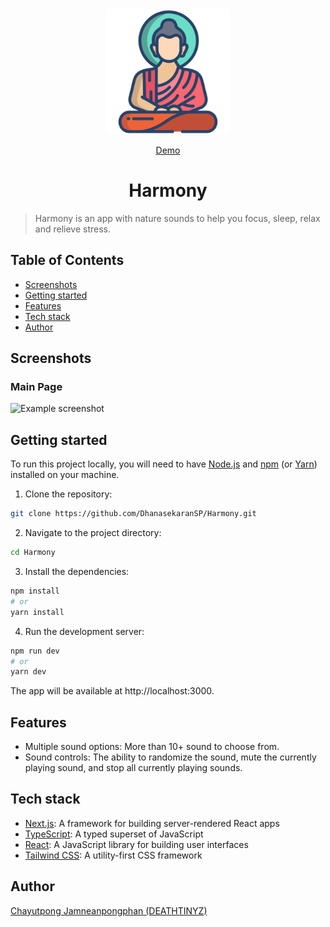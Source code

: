 <div align="center" id="top">
<img src='/public/buddha.png' width='200'/>

<a href="https://dhanasekaransp.github.io/Harmony/">Demo</a>

</div>

<div align="center">
  <h1>Harmony</h1>
</div>

> Harmony is an app with nature sounds to help you focus, sleep, relax and relieve stress.


## Table of Contents

- [Screenshots](#screenshots)
- [Getting started](#getting-started)
- [Features](#features)
- [Tech stack](#tech-stack)
- [Author](#author)

## Screenshots

### Main Page

![Example screenshot](/public/assets/image.png)

## Getting started

To run this project locally, you will need to have [Node.js](https://nodejs.org/en/) and [npm](https://www.npmjs.com/) (or [Yarn](https://yarnpkg.com/)) installed on your machine.

1. Clone the repository:

```bash
git clone https://github.com/DhanasekaranSP/Harmony.git
```

2. Navigate to the project directory:

```bash
cd Harmony
```

3. Install the dependencies:

```bash
npm install
# or
yarn install
```

4. Run the development server:

```bash
npm run dev
# or
yarn dev
```

The app will be available at http://localhost:3000.

## Features

- Multiple sound options: More than 10+ sound to choose from.
- Sound controls: The ability to randomize the sound, mute the currently playing sound, and stop all currently playing sounds.

## Tech stack

- [Next.js](https://nextjs.org/): A framework for building server-rendered React apps
- [TypeScript](https://www.typescriptlang.org/): A typed superset of JavaScript
- [React](https://reactjs.org/): A JavaScript library for building user interfaces
- [Tailwind CSS](https://tailwindcss.com/): A utility-first CSS framework

## Author

[Chayutpong Jamneanpongphan (DEATHTINYZ)](https://www.instagram.com/ur.ddream/)
